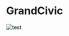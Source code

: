 # GrandCivic
![test](https://github.com/user-attachments/assets/9b647a02-8162-48fd-b12c-f4934b65bfc8)

